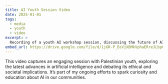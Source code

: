 ```yaml
---
title: AI Youth Session Video
date: 2025-01-01
tags:
  - media
  - youth
  - video
excerpt: >
  Recording of a youth AI workshop session, discussing the future of AI and its impact on society.
embed_url: https://drive.google.com/file/d/1jGR-P_EeVjXBMkVphaERreJLbpORcQu0/preview
---
```


This video captures an engaging session with Palestinian youth, exploring the latest advances in artificial intelligence and debating its ethical and societal implications. It’s part of my ongoing efforts to spark curiosity and education about AI in our communities.
